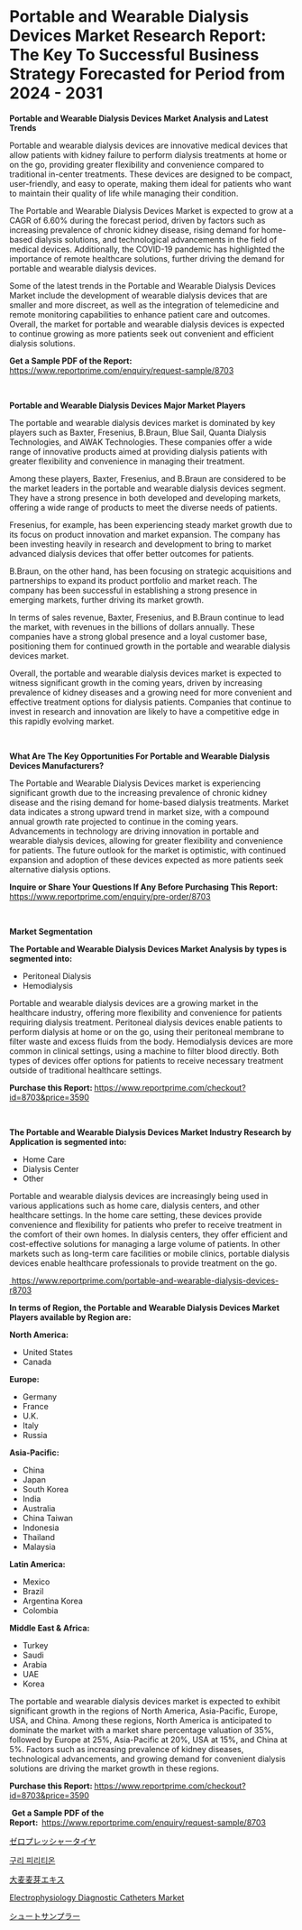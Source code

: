 <p><h1>Portable and Wearable Dialysis Devices Market Research Report: The Key To Successful Business Strategy Forecasted for Period from 2024 - 2031</h1></p><p><strong>Portable and Wearable Dialysis Devices Market Analysis and Latest Trends</strong></p>
<p><p>Portable and wearable dialysis devices are innovative medical devices that allow patients with kidney failure to perform dialysis treatments at home or on the go, providing greater flexibility and convenience compared to traditional in-center treatments. These devices are designed to be compact, user-friendly, and easy to operate, making them ideal for patients who want to maintain their quality of life while managing their condition.</p><p>The Portable and Wearable Dialysis Devices Market is expected to grow at a CAGR of 6.60% during the forecast period, driven by factors such as increasing prevalence of chronic kidney disease, rising demand for home-based dialysis solutions, and technological advancements in the field of medical devices. Additionally, the COVID-19 pandemic has highlighted the importance of remote healthcare solutions, further driving the demand for portable and wearable dialysis devices.</p><p>Some of the latest trends in the Portable and Wearable Dialysis Devices Market include the development of wearable dialysis devices that are smaller and more discreet, as well as the integration of telemedicine and remote monitoring capabilities to enhance patient care and outcomes. Overall, the market for portable and wearable dialysis devices is expected to continue growing as more patients seek out convenient and efficient dialysis solutions.</p></p>
<p><strong>Get a Sample PDF of the Report:&nbsp;</strong> <a href="https://www.reportprime.com/enquiry/request-sample/8703">https://www.reportprime.com/enquiry/request-sample/8703</a></p>
<p>&nbsp;</p>
<p><strong>Portable and Wearable Dialysis Devices Major Market Players</strong></p>
<p><p>The portable and wearable dialysis devices market is dominated by key players such as Baxter, Fresenius, B.Braun, Blue Sail, Quanta Dialysis Technologies, and AWAK Technologies. These companies offer a wide range of innovative products aimed at providing dialysis patients with greater flexibility and convenience in managing their treatment.</p><p>Among these players, Baxter, Fresenius, and B.Braun are considered to be the market leaders in the portable and wearable dialysis devices segment. They have a strong presence in both developed and developing markets, offering a wide range of products to meet the diverse needs of patients. </p><p>Fresenius, for example, has been experiencing steady market growth due to its focus on product innovation and market expansion. The company has been investing heavily in research and development to bring to market advanced dialysis devices that offer better outcomes for patients. </p><p>B.Braun, on the other hand, has been focusing on strategic acquisitions and partnerships to expand its product portfolio and market reach. The company has been successful in establishing a strong presence in emerging markets, further driving its market growth.</p><p>In terms of sales revenue, Baxter, Fresenius, and B.Braun continue to lead the market, with revenues in the billions of dollars annually. These companies have a strong global presence and a loyal customer base, positioning them for continued growth in the portable and wearable dialysis devices market.</p><p>Overall, the portable and wearable dialysis devices market is expected to witness significant growth in the coming years, driven by increasing prevalence of kidney diseases and a growing need for more convenient and effective treatment options for dialysis patients. Companies that continue to invest in research and innovation are likely to have a competitive edge in this rapidly evolving market.</p></p>
<p>&nbsp;</p>
<p><strong>What Are The Key Opportunities For Portable and Wearable Dialysis Devices Manufacturers?</strong></p>
<p><p>The Portable and Wearable Dialysis Devices market is experiencing significant growth due to the increasing prevalence of chronic kidney disease and the rising demand for home-based dialysis treatments. Market data indicates a strong upward trend in market size, with a compound annual growth rate projected to continue in the coming years. Advancements in technology are driving innovation in portable and wearable dialysis devices, allowing for greater flexibility and convenience for patients. The future outlook for the market is optimistic, with continued expansion and adoption of these devices expected as more patients seek alternative dialysis options.</p></p>
<p><strong>Inquire or Share Your Questions If Any Before Purchasing This Report:</strong> <a href="https://www.reportprime.com/enquiry/pre-order/8703">https://www.reportprime.com/enquiry/pre-order/8703</a></p>
<p>&nbsp;</p>
<p><strong>Market Segmentation</strong></p>
<p><strong>The Portable and Wearable Dialysis Devices Market Analysis by types is segmented into:</strong></p>
<p><ul><li>Peritoneal Dialysis</li><li>Hemodialysis</li></ul></p>
<p><p>Portable and wearable dialysis devices are a growing market in the healthcare industry, offering more flexibility and convenience for patients requiring dialysis treatment. Peritoneal dialysis devices enable patients to perform dialysis at home or on the go, using their peritoneal membrane to filter waste and excess fluids from the body. Hemodialysis devices are more common in clinical settings, using a machine to filter blood directly. Both types of devices offer options for patients to receive necessary treatment outside of traditional healthcare settings.</p></p>
<p><strong>Purchase this Report:&nbsp;</strong><a href="https://www.reportprime.com/checkout?id=8703&price=3590">https://www.reportprime.com/checkout?id=8703&price=3590</a></p>
<p>&nbsp;</p>
<p><strong>The Portable and Wearable Dialysis Devices Market Industry Research by Application is segmented into:</strong></p>
<p><ul><li>Home Care</li><li>Dialysis Center</li><li>Other</li></ul></p>
<p><p>Portable and wearable dialysis devices are increasingly being used in various applications such as home care, dialysis centers, and other healthcare settings. In the home care setting, these devices provide convenience and flexibility for patients who prefer to receive treatment in the comfort of their own homes. In dialysis centers, they offer efficient and cost-effective solutions for managing a large volume of patients. In other markets such as long-term care facilities or mobile clinics, portable dialysis devices enable healthcare professionals to provide treatment on the go.</p></p>
<p><a href="https://www.reportprime.com/portable-and-wearable-dialysis-devices-r8703">&nbsp;https://www.reportprime.com/portable-and-wearable-dialysis-devices-r8703</a></p>
<p><strong>In terms of Region, the Portable and Wearable Dialysis Devices Market Players available by Region are:</strong></p>
<p>
    <p> <strong> North America: </strong>
        <ul>
            <li>United States</li>
            <li>Canada</li>
        </ul>
        </p> 
    <p> <strong> Europe: </strong>
        <ul>
            <li>Germany</li>
            <li>France</li>
            <li>U.K.</li>
            <li>Italy</li>
            <li>Russia</li>
        </ul>
        </p> 
    <p> <strong> Asia-Pacific: </strong>
        <ul>
            <li>China</li>
            <li>Japan</li>
            <li>South Korea</li>
            <li>India</li>
            <li>Australia</li>
            <li>China Taiwan</li>
            <li>Indonesia</li>
            <li>Thailand</li>
            <li>Malaysia</li>
        </ul>
        </p> 
    <p> <strong> Latin America: </strong>
        <ul>
            <li>Mexico</li>
            <li>Brazil</li>
            <li>Argentina Korea</li>
            <li>Colombia</li>
        </ul>
        </p> 
    <p> <strong> Middle East & Africa: </strong>
        <ul>
            <li>Turkey</li>
            <li>Saudi</li>
            <li>Arabia</li>
            <li>UAE</li>
            <li>Korea</li>
        </ul>
    </p>
    </p>
<p><p>The portable and wearable dialysis devices market is expected to exhibit significant growth in the regions of North America, Asia-Pacific, Europe, USA, and China. Among these regions, North America is anticipated to dominate the market with a market share percentage valuation of 35%, followed by Europe at 25%, Asia-Pacific at 20%, USA at 15%, and China at 5%. Factors such as increasing prevalence of kidney diseases, technological advancements, and growing demand for convenient dialysis solutions are driving the market growth in these regions.</p></p>
<p><strong>Purchase this Report: </strong><a href="https://www.reportprime.com/checkout?id=8703&price=3590">https://www.reportprime.com/checkout?id=8703&price=3590</a></p>
<p>&nbsp;<strong>Get a Sample PDF of the Report:&nbsp;&nbsp;</strong><a href="https://www.reportprime.com/enquiry/request-sample/8703">https://www.reportprime.com/enquiry/request-sample/8703</a></p>
<p><strong></strong></p>
<p><p><a href="https://github.com/moulafa/Market-Research-Report-List-1/blob/main/380331423097.md">ゼロプレッシャータイヤ</a></p><p><a href="https://github.com/TobyKub4685/Market-Research-Report-List-1/blob/main/613437021087.md">구리 피리티온</a></p><p><a href="https://github.com/nxboeu02965442/Market-Research-Report-List-1/blob/main/958071923096.md">大麦麦芽エキス</a></p><p><a href="https://github.com/rahu1506/Market-Research-Report-List-3/blob/main/electrophysiology-diagnostic-catheters-market.md">Electrophysiology Diagnostic Catheters Market</a></p><p><a href="https://medium.com/@dominicalsop1/%E3%83%81%E3%83%A5%E3%83%BC%E3%83%88%E3%82%B5%E3%83%B3%E3%83%97%E3%83%A9%E3%83%BC%E3%83%9E%E3%83%BC%E3%82%B1%E3%83%83%E3%83%88-%E5%B8%82%E5%A0%B4%E3%82%B7%E3%82%A7%E3%82%A2-%E5%B8%82%E5%A0%B4%E5%8B%95%E5%90%91-%E5%B0%86%E6%9D%A5%E3%81%AE%E6%88%90%E9%95%B7%E3%82%92%E6%8E%A2%E3%82%8B-3706bbd8e5d2">シュートサンプラー</a></p></p>